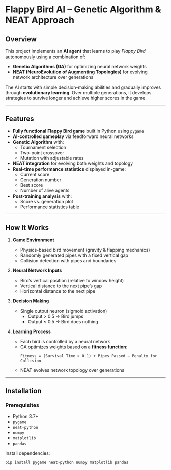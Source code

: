 # Flappy Bird AI – Genetic Algorithm & NEAT Approach

## Overview
This project implements an **AI agent** that learns to play *Flappy Bird* autonomously using a combination of:
- **Genetic Algorithms (GA)** for optimizing neural network weights
- **NEAT (NeuroEvolution of Augmenting Topologies)** for evolving network architecture over generations

The AI starts with simple decision-making abilities and gradually improves through **evolutionary learning**. Over multiple generations, it develops strategies to survive longer and achieve higher scores in the game.

---

## Features
- **Fully functional Flappy Bird game** built in Python using `pygame`
- **AI-controlled gameplay** via feedforward neural networks
- **Genetic Algorithm** with:
  - Tournament selection
  - Two-point crossover
  - Mutation with adjustable rates
- **NEAT integration** for evolving both weights and topology
- **Real-time performance statistics** displayed in-game:
  - Current score
  - Generation number
  - Best score
  - Number of alive agents
- **Post-training analysis** with:
  - Score vs. generation plot
  - Performance statistics table

---

## How It Works
1. **Game Environment**  
   - Physics-based bird movement (gravity & flapping mechanics)  
   - Randomly generated pipes with a fixed vertical gap  
   - Collision detection with pipes and boundaries  

2. **Neural Network Inputs**  
   - Bird’s vertical position (relative to window height)  
   - Vertical distance to the next pipe’s gap  
   - Horizontal distance to the next pipe  

3. **Decision Making**  
   - Single output neuron (sigmoid activation)  
     - Output > 0.5 → Bird jumps  
     - Output ≤ 0.5 → Bird does nothing  

4. **Learning Process**  
   - Each bird is controlled by a neural network  
   - GA optimizes weights based on a **fitness function**:  
     ```
     Fitness = (Survival Time × 0.1) + Pipes Passed − Penalty for Collision
     ```
   - NEAT evolves network topology over generations  

---

## Installation
### Prerequisites
- Python 3.7+
- `pygame`
- `neat-python`
- `numpy`
- `matplotlib`
- `pandas`

Install dependencies:
```bash
pip install pygame neat-python numpy matplotlib pandas
